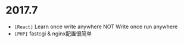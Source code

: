 # 2017.7

* `[React]` Learn once write anywhere NOT Write once run anywhere
* `[PHP]` fastcgi & nginx配置很简单